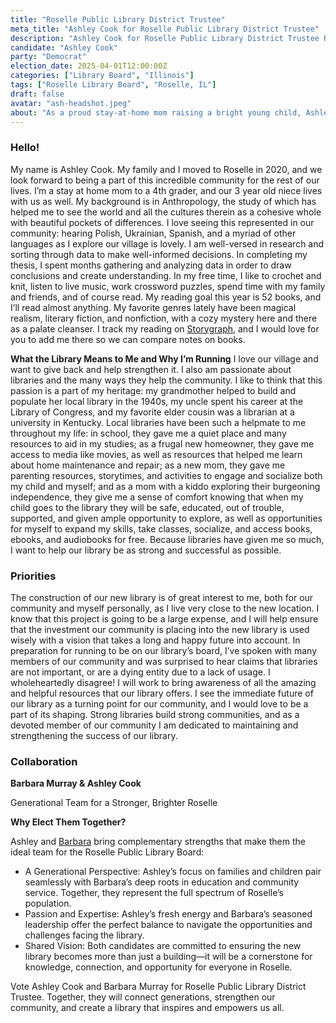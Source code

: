 ```yaml
---
title: "Roselle Public Library District Trustee"
meta_title: "Ashley Cook for Roselle Public Library District Trustee"
description: "Ashley Cook for Roselle Public Library District Trustee Roselle, IL April 1 Election Library Board"
candidate: "Ashley Cook"
party: "Democrat"
election_date: 2025-04-01T12:00:00Z
categories: ["Library Board", "Illinois"]
tags: ["Roselle Library Board", "Roselle, IL"]
draft: false
avatar: "ash-headshot.jpeg"
about: "As a proud stay-at-home mom raising a bright young child, Ashley knows firsthand the importance of creating spaces where children can explore, learn, and dream big. The new $22 million library building is a once-in-a-generation opportunity, and Ashley is excited to ensure it becomes a vibrant, inclusive hub for families in Roselle. Ashley’s vision centers on fostering early childhood literacy, offering safe spaces for teens, and providing career resources for adults. As someone deeply invested in Roselle’s future, she will bring a mom’s perspective, fresh ideas, and unwavering dedication to creating a library that serves the diverse needs of the community—today and for decades to come."
---
```


### Hello!

My name is Ashley Cook. My family and I moved to Roselle in 2020, and we look forward to being a part of this incredible community for the rest of our lives. I’m a stay at home mom to a 4th grader, and our 3 year old niece lives with us as well. My background is in Anthropology, the study of which has helped me to see the world and all the cultures therein as a cohesive whole with beautiful pockets of differences. I love seeing this represented in our community: hearing Polish, Ukrainian, Spanish, and a myriad of other languages as I explore our village is lovely. I am well-versed in research and sorting through data to make well-informed decisions. In completing my thesis, I spent months gathering and analyzing data in order to draw conclusions and create understanding. 
In my free time, I like to crochet and knit, listen to live music, work crossword puzzles, spend time with my family and friends, and of course read. My reading goal this year is 52 books, and I’ll read almost anything. My favorite genres lately have been magical realism, literary fiction, and nonfiction, with a cozy mystery here and there as a palate cleanser. I track my reading on [Storygraph](https://app.thestorygraph.com/profile/ashtivist), and I would love for you to add me there so we can compare notes on books. 

**What the Library Means to Me and Why I’m Running**
I love our village and want to give back and help strengthen it. I also am passionate about libraries and the many ways they help the community. I like to think that this passion is a part of my heritage: my grandmother helped to build and populate her local library in the 1940s, my uncle spent his career at the Library of Congress, and my favorite elder cousin was a librarian at a university in Kentucky. Local libraries have been such a helpmate to me throughout my life: in school, they gave me a quiet place and many resources to aid in my studies; as a frugal new homeowner, they gave me access to media like movies, as well as resources that helped me learn about home maintenance and repair; as a new mom, they gave me parenting resources, storytimes, and activities to engage and socialize both my child and myself; and as a mom with a kiddo exploring their burgeoning independence, they give me a sense of comfort knowing that when my child goes to the library they will be safe, educated, out of trouble, supported, and given ample opportunity to explore, as well as opportunities for myself to expand my skills, take classes, socialize, and access books, ebooks, and audiobooks for free. Because libraries have given me so much, I want to help our library be as strong and successful as possible.


### Priorities

The construction of our new library is of great interest to me, both for our community and myself personally, as I live very close to the new location. I know that this project is going to be a large expense, and I will help ensure that the investment our community is placing into the new library is used wisely with a vision that takes a long and happy future into account. In preparation for running to be on our library’s board, I’ve spoken with many members of our community and was surprised to hear claims that libraries are not important, or are a dying entity due to a lack of usage. I wholeheartedly disagree! I will work to bring awareness of all the amazing and helpful resources that our library offers. I see the immediate future of our library as a turning point for our community, and I would love to be a part of its shaping. Strong libraries build strong communities, and as a devoted member of our community I am dedicated to maintaining and strengthening the success of our library.

### Collaboration

**Barbara Murray & Ashley Cook**

Generational Team for a Stronger, Brighter Roselle

**Why Elect Them Together?**

Ashley and [Barbara](../barbara-k-murray/) bring complementary strengths that make them the ideal team for the Roselle Public Library Board: 

- A Generational Perspective: Ashley’s focus on families and children pair seamlessly with Barbara’s deep roots in education and community service. Together, they represent the full spectrum of Roselle’s population. 
- Passion and Expertise: Ashley’s fresh energy and Barbara’s seasoned leadership offer the perfect balance to navigate the opportunities and challenges facing the library. 
- Shared Vision: Both candidates are committed to ensuring the new library becomes more than just a building—it will be a cornerstone for knowledge, connection, and opportunity for everyone in Roselle. 

Vote Ashley Cook and Barbara Murray for Roselle Public Library District Trustee. Together, they will connect generations, strengthen our community, and create a library that inspires and empowers us all. 

